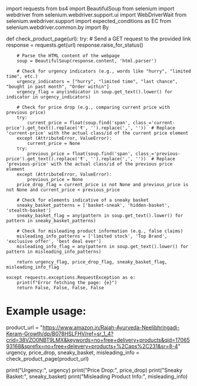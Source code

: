 import requests
from bs4 import BeautifulSoup
from selenium import webdriver
from selenium.webdriver.support.ui import WebDriverWait
from selenium.webdriver.support import expected_conditions as EC
from selenium.webdriver.common.by import By

def check_product_page(url):
    try:
        # Send a GET request to the provided link
        response = requests.get(url)
        response.raise_for_status()
        
        # Parse the HTML content of the webpage
        soup = BeautifulSoup(response.content, 'html.parser')
        
        # Check for urgency indicators (e.g., words like "hurry", "limited time", etc.)
        urgency_indicators = ["hurry", "limited time", "last chance", "bought in past month", "Order within"]
        urgency_flag = any(indicator in soup.get_text().lower() for indicator in urgency_indicators)
        
        # Check for price drop (e.g., comparing current price with previous price)
        try:
            current_price = float(soup.find('span', class_='current-price').get_text().replace('₹', '').replace(',', ''))  # Replace 'current-price' with the actual class/id of the current price element
        except (AttributeError, ValueError):
            current_price = None
        try:
            previous_price = float(soup.find('span', class_='previous-price').get_text().replace('₹', '').replace(',', ''))  # Replace 'previous-price' with the actual class/id of the previous price element
        except (AttributeError, ValueError):
            previous_price = None
        price_drop_flag = current_price is not None and previous_price is not None and current_price < previous_price
        
        # Check for elements indicative of a sneaky basket
        sneaky_basket_patterns = ['basket-sneak', 'hidden-basket', 'stealth-basket']
        sneaky_basket_flag = any(pattern in soup.get_text().lower() for pattern in sneaky_basket_patterns)
        
        # Check for misleading product information (e.g., false claims)
        misleading_info_patterns = ['limited stock', 'Top Brand', 'exclusive offer', 'best deal ever']
        misleading_info_flag = any(pattern in soup.get_text().lower() for pattern in misleading_info_patterns)

        return urgency_flag, price_drop_flag, sneaky_basket_flag, misleading_info_flag
    
    except requests.exceptions.RequestException as e:
        print(f"Error fetching the page: {e}")
        return False, False, False, False

# Example usage:
product_url = "https://www.amazon.in/Rajah-Ayurveda-Neelibhringadi-Keram-Growth/dp/B078HSLFHV/ref=sr_1_4?crid=38VZO0NBT9LMX&keywords=no+free+delivery+products&qid=1706593168&sprefix=no+free+delevery+products+%2Caps%2C231&sr=8-4"
urgency, price_drop, sneaky_basket, misleading_info = check_product_page(product_url)

print("Urgency:", urgency)
print("Price Drop:", price_drop)
print("Sneaky Basket:", sneaky_basket)
print("Misleading Product Info:", misleading_info)

